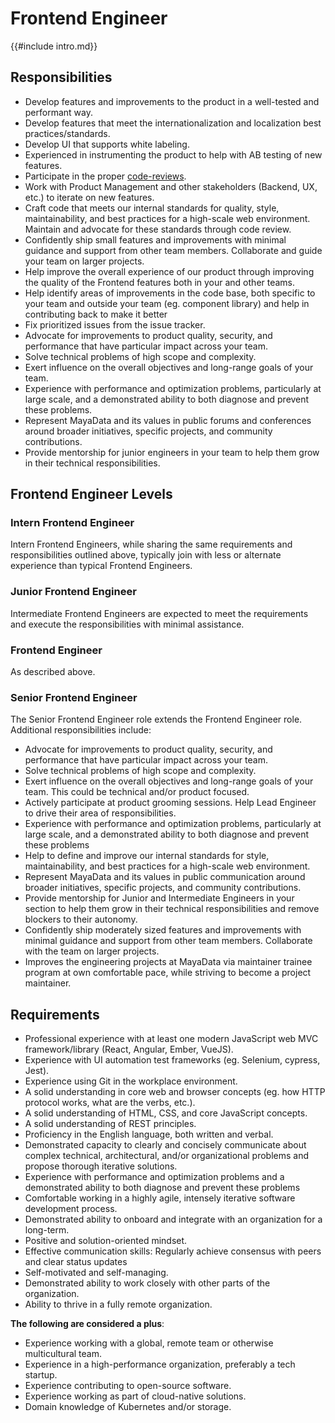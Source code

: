 # Frontend Engineer

{{#include intro.md}}

## Responsibilities
- Develop features and improvements to the product in a well-tested and performant way.
- Develop features that meet the internationalization and localization best practices/standards.
- Develop UI that supports white labeling.
- Experienced in instrumenting the product to help with AB testing of new features.
- Participate in the proper [code-reviews](/craft/code-review.md).
- Work with Product Management and other stakeholders (Backend, UX, etc.) to iterate on new features.
- Craft code that meets our internal standards for quality, style, maintainability, and best practices for a high-scale web environment. Maintain and advocate for these standards through code review.
- Confidently ship small features and improvements with minimal guidance and support from other team members. Collaborate and guide your team on larger projects.
- Help improve the overall experience of our product through improving the quality of the Frontend features both in your and other teams.
- Help identify areas of improvements in the code base, both specific to your team and outside your team (eg. component library) and help in contributing back to make it better
- Fix prioritized issues from the issue tracker.
- Advocate for improvements to product quality, security, and performance that have particular impact across your team.
- Solve technical problems of high scope and complexity.
- Exert influence on the overall objectives and long-range goals of your team.
- Experience with performance and optimization problems, particularly at large scale, and a demonstrated ability to both diagnose and prevent these problems.
- Represent MayaData and its values in public forums and conferences around broader initiatives, specific projects, and community contributions.
- Provide mentorship for junior engineers in your team to help them grow in their technical responsibilities.

## Frontend Engineer Levels

### Intern Frontend Engineer
Intern Frontend Engineers, while sharing the same requirements and responsibilities outlined above, typically join with less or alternate experience than typical Frontend Engineers.

### Junior Frontend Engineer
Intermediate Frontend Engineers are expected to meet the requirements and execute the responsibilities with minimal assistance.

### Frontend Engineer
As described above.

### Senior Frontend Engineer
The Senior Frontend Engineer role extends the Frontend Engineer role. Additional responsibilities include:

- Advocate for improvements to product quality, security, and performance that have particular impact across your team.
- Solve technical problems of high scope and complexity.
- Exert influence on the overall objectives and long-range goals of your team. This could be technical and/or product focused.
- Actively participate at product grooming sessions. Help Lead Engineer to drive their area of responsibilities.
- Experience with performance and optimization problems, particularly at large scale, and a demonstrated ability to both diagnose and prevent these problems
- Help to define and improve our internal standards for style, maintainability, and best practices for a high-scale web environment.
- Represent MayaData and its values in public communication around broader initiatives, specific projects, and community contributions.
- Provide mentorship for Junior and Intermediate Engineers in your section to help them grow in their technical responsibilities and remove blockers to their autonomy.
- Confidently ship moderately sized features and improvements with minimal guidance and support from other team members. Collaborate with the team on larger projects.
- Improves the engineering projects at MayaData via maintainer trainee program at own comfortable pace, while striving to become a project maintainer.


## Requirements

- Professional experience with at least one modern JavaScript web MVC framework/library (React, Angular, Ember, VueJS).
- Experience with UI automation test frameworks (eg. Selenium, cypress, Jest).
- Experience using Git in the workplace environment.
- A solid understanding in core web and browser concepts (eg. how HTTP protocol works, what are the verbs, etc.).
- A solid understanding of HTML, CSS, and core JavaScript concepts.
- A solid understanding of REST principles.
- Proficiency in the English language, both written and verbal.
- Demonstrated capacity to clearly and concisely communicate about complex technical, architectural, and/or organizational problems and propose thorough iterative solutions.
- Experience with performance and optimization problems and a demonstrated ability to both diagnose and prevent these problems
- Comfortable working in a highly agile, intensely iterative software development process.
- Demonstrated ability to onboard and integrate with an organization for a long-term.
- Positive and solution-oriented mindset.
- Effective communication skills: Regularly achieve consensus with peers and clear status updates
- Self-motivated and self-managing.
- Demonstrated ability to work closely with other parts of the organization.
- Ability to thrive in a fully remote organization.

**The following are considered a plus**:
- Experience working with a global, remote team or otherwise multicultural team.
- Experience in a high-performance organization, preferably a tech startup.
- Experience contributing to open-source software.
- Experience working as part of cloud-native solutions.
- Domain knowledge of Kubernetes and/or storage.

